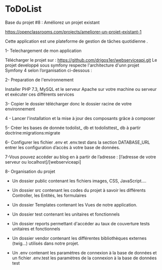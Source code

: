 ToDoList
========

Base du projet #8 : Améliorez un projet existant

https://openclassrooms.com/projects/ameliorer-un-projet-existant-1


Cette application est une plateforme de gestion de tâches quotidienne .

1- Telechargement de mon application

Télécharger le projet sur : https://github.com/drigos1er/webserviceapi.git Le projet developpé sous symfony respecte l'architecture d'unn projet Symfony 4 selon l’organisation ci-dessous :

2- Preparation de l'environnement

Installer PHP 7.3, MySQL et le serveur Apache sur votre machine ou serveur et exécuter ces différents services

3- Copier le dossier télécharger donc le dossier racine de votre environnement

4 -  Lancer l'installation et la mise à jour des composants grâce à composer 

5- Créer les bases de donnée todolist_ db et todolisttest_ db à partir  doctrine:migrations:migrate

6- Configurer les fichier .env et .env.test dans la section DATABASE_URL entrer les configuration d’accès à votre base de données.

7-Vous pouvez accéder au blog en à partir de l’adresse : [l’adresse de votre serveur ou localhost]/[webserviceapi]

8- Organisation du projet

- Un dossier public contenant les fichiers images, CSS, JavaScript….

- Un dossier src contenant les codes du projet à savoir les différents Controller, les Entités, les formulaires

- Un dossier Templates contenant les Vues de notre application.

- Un dossier test contenant les unitaires et fonctionnels

- Un dossier reports permettant d'accéder au taux de couverture tests unitaires et fonctionnels

- Un dossier vendor contenant les différentes bibliothèques externes (twig…) utilisés dans notre projet.

- Un .env contenant les paramètres de connexion à la base de données et un fichier .env.test les paramètres de la connexion à la base de données test




